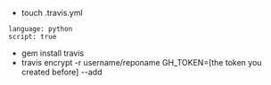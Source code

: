 - touch .travis.yml

```
language: python
script: true
```

- gem install travis
- travis encrypt -r username/reponame GH_TOKEN=[the token you created before] --add